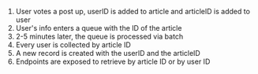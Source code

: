 1. User votes a post up, userID is added to article and articleID is added to user
2. User's info enters a queue with the ID of the article
3. 2-5 minutes later, the queue is processed via batch
4. Every user is collected by article ID
5. A new record is created with the userID and the articleID
6. Endpoints are exposed to retrieve by article ID or by user ID
